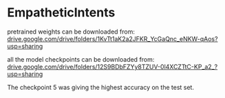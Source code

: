 # EmpatheticIntents

pretrained weights can be downloaded from: [drive.google.com/drive/folders/1KvTt1aK2a2JFKR_YcGaQnc_eNKW-qAos?usp=sharing](drive.google.com/drive/folders/1KvTt1aK2a2JFKR_YcGaQnc_eNKW-qAos?usp=sharing)

all the model checkpoints can be downloaded from: [drive.google.com/drive/folders/12S9BDbFZYy8TZUV-0l4XCZTtC-KP_a2_?usp=sharing](drive.google.com/drive/folders/12S9BDbFZYy8TZUV-0l4XCZTtC-KP_a2_?usp=sharing)

The checkpoint 5 was giving the highest accuracy on the test set. 
